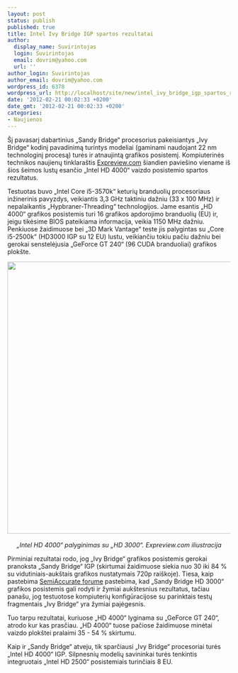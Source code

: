 ```yaml
---
layout: post
status: publish
published: true
title: Intel Ivy Bridge IGP spartos rezultatai
author:
  display_name: Suvirintojas
  login: Suvirintojas
  email: dovrim@yahoo.com
  url: ''
author_login: Suvirintojas
author_email: dovrim@yahoo.com
wordpress_id: 6378
wordpress_url: http://localhost/site/new/intel_ivy_bridge_igp_spartos_rezultatai/
date: '2012-02-21 00:02:33 +0200'
date_gmt: '2012-02-21 00:02:33 +0200'
categories:
- Naujienos
---
```

<p>Šį pavasarį dabartinius „Sandy Bridge“ procesorius pakeisiantys „Ivy Bridge“ kodinį pavadinimą turintys modeliai (gaminami naudojant 22 nm technologinį procesą) turės ir atnaujintą grafikos posistemį. Kompiuterinės technikos naujienų tinklaraštis <a class="ns" href="http://en.expreview.com/2012/02/19/ivy-bridge-core-i5-3570k-engineering-sample-test/21214.html">Expreview.com</a> šiandien paviešino viename iš šios šeimos lustų esančio „Intel HD 4000“ vaizdo posistemio spartos rezultatus.</p>
<p>Testuotas buvo „Intel Core i5-3570k“ keturių branduolių procesoriaus inžinerinis pavyzdys, veikiantis 3,3 GHz taktiniu dažniu (33 x 100 MHz) ir nepalaikantis „Hypbraner-Threading“ technologijos. Jame esantis „HD 4000“ grafikos posistemis turi 16 grafikos apdorojimo branduolių (EU) ir, jeigu tikėsime BIOS pateikiama informacija, veikia 1150 MHz dažniu. Penkiuose žaidimuose bei „3D Mark Vantage“ teste jis palygintas su „Core i5-2500k“ (HD3000 IGP su 12 EU) lustu, veikiančiu tokiu pačiu dažniu bei gerokai senstelėjusia „GeForce GT 240“ (96 CUDA branduoliai) grafikos plokšte.</p>
<p style="text-align: center;"><img src="http://itguru.lt/vs2500k-2.png" alt="" width="600" height="613" /><br />
<br /><em>„Intel HD 4000“ palyginimas su „HD 3000“. Expreview.com iliustracija</em></p>
<p>Pirminiai rezultatai rodo, jog „Ivy Bridge“ grafikos posistemis gerokai pranoksta „Sandy Bridge“ IGP (skirtumai žaidimuose siekia nuo 30 iki 84 % su vidutiniais-aukštais grafikos nustatymais 720p raiškoje). Tiesa, kaip pastebima <a class="ns" href="http://semiaccurate.com/forums/showpost.php?p=153673&postcount=23">SemiAccurate forume</a> pastebima, kad „Sandy Bridge HD 3000“ grafikos posistemis gali rodyti ir žymiai aukštesnius rezultatus, tačiau panašu, jog testuotose kompiuterių konfigūracijose su parinktais testų fragmentais „Ivy Bridge“ yra žymiai pajėgesnis. </p>
<p>Tuo tarpu rezultatai, kuriuose „HD 4000“ lyginama su „GeForce GT 240“, atrodo kur kas prasčiau. „HD 4000“ tuose pačiose žaidimuose minėtai vaizdo plokštei pralaimi 35 - 54 % skirtumu. </p>
<p>Kaip ir „Sandy Bridge“ atveju, tik sparčiausi „Ivy Bridge“ procesoriai turės „Intel HD 4000“ IGP. Silpnesnių modelių savininkai turės tenkintis integruotais „Intel HD 2500“ posistemiais turinčiais 8 EU.<br /></p>
